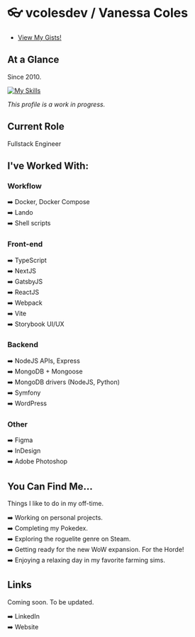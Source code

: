 # :eyeglasses: vcolesdev / Vanessa Coles

-  [View My Gists!](https://gist.github.com/vcolesdev)

## At a Glance

Since 2010.

[![My Skills](https://skillicons.dev/icons?i=ts,nodejs,react,nextjs,docker,redux,vite,webpack,sass,tailwind,php,mongodb,symfony,wordpress,nginx,py,git,github,gitlab,figma)](https://skillicons.dev)

*This profile is a work in progress.* 

## Current Role

Fullstack Engineer

## I've Worked With:

### Workflow

:arrow_right: Docker, Docker Compose <br> 
:arrow_right: Lando <br>
:arrow_right: Shell scripts <br> 

### Front-end

:arrow_right: TypeScript <br>
:arrow_right: NextJS <br>
:arrow_right: GatsbyJS <br>
:arrow_right: ReactJS <br>
:arrow_right: Webpack <br>
:arrow_right: Vite <br>
:arrow_right: Storybook UI/UX <br>

### Backend

:arrow_right: NodeJS APIs, Express <br>
:arrow_right: MongoDB + Mongoose <br>
:arrow_right: MongoDB drivers (NodeJS, Python) <br> 
:arrow_right: Symfony <br>
:arrow_right: WordPress <br> 

### Other

:arrow_right: Figma <br>
:arrow_right: InDesign <br>
:arrow_right: Adobe Photoshop <br> 

## You Can Find Me...

Things I like to do in my off-time.

:arrow_right: Working on personal projects. <br>
:arrow_right: Completing my Pokedex. <br>
:arrow_right: Exploring the roguelite genre on Steam. <br>
:arrow_right: Getting ready for the new WoW expansion. For the Horde! <br>
:arrow_right: Enjoying a relaxing day in my favorite farming sims. <br>

## Links

Coming soon.  To be updated.

:arrow_right: LinkedIn <br>
:arrow_right: Website <br>
